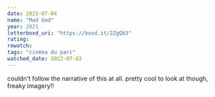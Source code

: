 ```yaml
---
date: 2022-07-04
name: "Mad God"
year: 2021
letterboxd_uri: "https://boxd.it/2ZgQb3"
rating: 
rewatch: 
tags: "cinéma du parc"
watched_date: 2022-07-02
---
```


couldn't follow the narrative of this at all. pretty cool to look at though, freaky imagery!!
